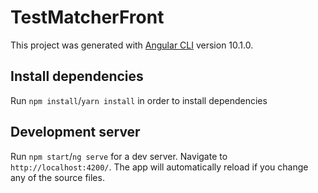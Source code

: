 # TestMatcherFront

This project was generated with [Angular CLI](https://github.com/angular/angular-cli) version 10.1.0.

## Install dependencies

Run `npm install`/`yarn install` in order to install dependencies

## Development server

Run `npm start`/`ng serve` for a dev server. Navigate to `http://localhost:4200/`. The app will automatically reload if
you change any of the source files.
